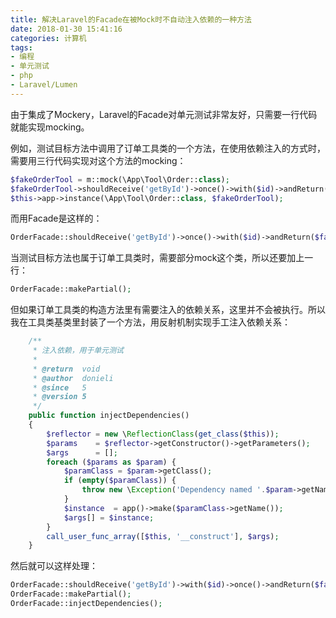 ```yaml
---
title: 解决Laravel的Facade在被Mock时不自动注入依赖的一种方法
date: 2018-01-30 15:41:16
categories: 计算机
tags:
- 编程
- 单元测试
- php
- Laravel/Lumen
---
```

由于集成了Mockery，Laravel的Facade对单元测试非常友好，只需要一行代码就能实现mocking。

例如，测试目标方法中调用了订单工具类的一个方法，在使用依赖注入的方式时，需要用三行代码实现对这个方法的mocking：

```php
$fakeOrderTool = m::mock(\App\Tool\Order::class);
$fakeOrderTool->shouldReceive('getById')->once()->with($id)->andReturn($fakeOrder);
$this->app->instance(\App\Tool\Order::class, $fakeOrderTool);
```

而用Facade是这样的：

```php
OrderFacade::shouldReceive('getById')->once()->with($id)->andReturn($fakeOrder);
```

当测试目标方法也属于订单工具类时，需要部分mock这个类，所以还要加上一行：

```php
OrderFacade::makePartial();
```

但如果订单工具类的构造方法里有需要注入的依赖关系，这里并不会被执行。所以我在工具类基类里封装了一个方法，用反射机制实现手工注入依赖关系：

```php
    /**
     * 注入依赖，用于单元测试
     *
     * @return  void
     * @author  donieli
     * @since   5
     * @version 5
     */
    public function injectDependencies()
    {
        $reflector = new \ReflectionClass(get_class($this));
        $params    = $reflector->getConstructor()->getParameters();
        $args      = [];
        foreach ($params as $param) {
            $paramClass = $param->getClass();
            if (empty($paramClass)) {
                throw new \Exception('Dependency named '.$param->getName().' cannot be injected.');
            }
            $instance  = app()->make($paramClass->getName());
            $args[] = $instance;
        }
        call_user_func_array([$this, '__construct'], $args);
    }
```

然后就可以这样处理：

```php
OrderFacade::shouldReceive('getById')->with($id)->once()->andReturn($fakeOrder);
OrderFacade::makePartial();
OrderFacade::injectDependencies();
```



